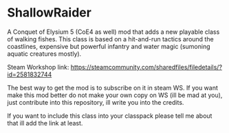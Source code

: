 # ShallowRaider
A Conquet of Elysium 5 (CoE4 as well) mod that adds a new playable class of walking fishes. This class is based on a hit-and-run tactics around the coastlines, expensive but powerful infantry and water magic (sumoning aquatic creatures mostly).

Steam Workshop link: https://steamcommunity.com/sharedfiles/filedetails/?id=2581832744

The best way to get the mod is to subscribe on it in steam WS. If you want make this mod better do not make your own copy on WS (ill be mad at you), just contribute into this repository, ill write you into the credits.

If you want to include this class into your classpack please tell me about that ill add the link at least.
